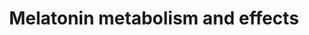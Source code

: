 ---
annotations:
- id: DOID:535
  parent: disease of mental health
  type: Disease Ontology
  value: sleep disorder
- id: PW:0000465
  parent: signaling pathway
  type: Pathway Ontology
  value: hormone signaling pathway
- id: DOID:162
  parent: disease of cellular proliferation
  type: Disease Ontology
  value: cancer
- id: DOID:0060037
  parent: disease of mental health
  type: Disease Ontology
  value: developmental disorder of mental health
authors:
- Fehrhart
- Evelo
- Mkutmon
- MaintBot
- Egonw
- Khanspers
- AlexanderPico
- Justgerrardz
- Marvin M2
- Eweitz
citedin:
- link: PMC7929374
  title: Identification of biomarkers and pathways for the SARS-CoV-2 infections that
    make complexities in pulmonary arterial hypertension patients (2021)
- link: PMC7329820
  title: Citalopram-induced pathways regulation and tentative treatment-outcome-predicting
    biomarkers in lymphoblastoid cell lines from depression patients (2020)
- link: 10.1159/000535120
  title: Human Monocytes Exposed to SARS-CoV-2 Display Features of Innate Immune Memory
    Producing High Levels of CXCL10 upon Restimulation (2023)
- link: 10.1186/s13148-023-01612-8
  title: 'Methylation analysis by targeted bisulfite sequencing in large for gestational
    age (LGA) newborns: the LARGAN cohort (2024)'
description: Melatonin is an important regulator of circadian rythmus and influences
  also insulin secretion, immune function, retinal function and neuroprotection. The
  synthesis starts with the amino acid tryptophan which is catalyzed to serotonin.
  AANAT and ASMT catalyze the reaction to N-acetylserotonin and melatonin, respectively.
  Melatonin is mainly discarded by the liver enzyme CYP1A2 but other enzymes from
  the cytochrome family are also known to metabolize melatonin. Recent investigation
  show e.g. that melatonin plays an important role in colon cancer growth.    Proteins
  on this pathway have targeted assays available via the [https://assays.cancer.gov/available_assays?wp_id=WP3298
  CPTAC Assay Portal]
last-edited: 2021-12-22
ndex: 9b9acb46-8b66-11eb-9e72-0ac135e8bacf
organisms:
- Homo sapiens
redirect_from:
- /index.php/Pathway:WP3298
- /instance/WP3298
- /instance/WP3298_r123268
revision: r123268
schema-jsonld:
- '@context': https://schema.org/
  '@id': https://wikipathways.github.io/pathways/WP3298.html
  '@type': Dataset
  creator:
    '@type': Organization
    name: WikiPathways
  description: Melatonin is an important regulator of circadian rythmus and influences
    also insulin secretion, immune function, retinal function and neuroprotection.
    The synthesis starts with the amino acid tryptophan which is catalyzed to serotonin.
    AANAT and ASMT catalyze the reaction to N-acetylserotonin and melatonin, respectively.
    Melatonin is mainly discarded by the liver enzyme CYP1A2 but other enzymes from
    the cytochrome family are also known to metabolize melatonin. Recent investigation
    show e.g. that melatonin plays an important role in colon cancer growth.    Proteins
    on this pathway have targeted assays available via the [https://assays.cancer.gov/available_assays?wp_id=WP3298
    CPTAC Assay Portal]
  keywords:
  - 5-Hydroxyindoleacetic acid
  - 5-Methoxytryptamine
  - 5-methoxypsoralen
  - 6-Hydroxymelatonin
  - 6-Sulfatoxymelatonin
  - AANAT
  - ACHE
  - ADRB
  - APOE
  - ARNTL
  - ASMT
  - Arntl
  - Bufotenin
  - CAM
  - CLOCK
  - CRY1
  - CRY2
  - CSNK1D
  - CSNK1E
  - CYP1A1
  - CYP1A2
  - CYP1B1
  - CYP2C19
  - CYP2D6
  - 'CaMK2 '
  - Clock
  - Cry
  - ECE-1
  - EDN1
  - Ethinhyloestradiol
  - FOXO1
  - GSK3B
  - IRAK1
  - Lipopolysaccharide
  - MAOA
  - 'MAP2 '
  - MTNR1A
  - MTNR1B
  - Melatonin
  - N,N-Dimethyltryptamine
  - N-Acetylserotonin
  - NFKB1
  - Noradrenaline
  - PER1
  - PER2
  - PER3
  - PKC
  - Per
  - Pinoline
  - SIRT1
  - SULT1A1
  - Serotonin
  - TRAF6
  - cAMP
  - cyclic 3-hydroxymelatonin
  - cyclic 6-hydroxymelatonin
  - free radicals
  license: CC0
  name: Melatonin metabolism and effects
seo: CreativeWork
title: Melatonin metabolism and effects
wpid: WP3298
---